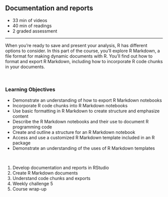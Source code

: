 ## Documentation and reports

- 33 min of videos
- 40 min of readings
- 2 graded assessment

<hr>

When you’re ready to save and present your analysis, R has different options to consider. In this part of the course, you’ll explore R Markdown, a file format for making dynamic documents with R. You’ll find out how to format and export R Markdown, including how to incorporate R code chunks in your documents.

<br>

### Learning Objectives

- Demonstrate an understanding of how to export R Markdown notebooks
- Incorporate R code chunks into R Markdown notebooks
- Use basic formatting in R Markdown to create structure and emphasize content
- Describe the R Markdown notebooks and their use to document R programming code
- Create and outline a structure for an R Markdown notebook
- Access and use a customized R Markdown template included in an R package
- Demonstrate an understanding of the uses of R Markdown templates

<br>

1. Develop documentation and reports in RStudio
2. Create R Markdown documents
3. Understand code chunks and exports
4. Weekly challenge 5
5. Course wrap-up
